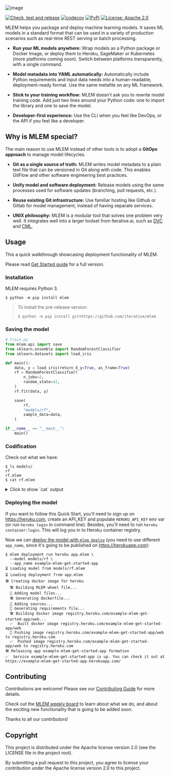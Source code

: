 ![image](https://user-images.githubusercontent.com/6797716/165590476-994d4d93-8e98-4afb-b5f8-6f42b9d56efc.png)

[![Check, test and release](https://github.com/iterative/mlem/actions/workflows/check-test-release.yml/badge.svg)](https://github.com/iterative/mlem/actions/workflows/check-test-release.yml)
[![codecov](https://codecov.io/gh/iterative/mlem/branch/main/graph/badge.svg?token=WHU4OAB6O2)](https://codecov.io/gh/iterative/mlem)
[![PyPi](https://img.shields.io/pypi/v/mlem.svg?label=pip&logo=PyPI&logoColor=white)](https://pypi.org/project/mlem)
[![License: Apache 2.0](https://img.shields.io/github/license/iterative/mlem)](https://github.com/iterative/mlem/blob/master/LICENSE)
<!-- [![Maintainability](https://codeclimate.com/github/iterative/mlem/badges/gpa.svg)](https://codeclimate.com/github/iterative/mlem) -->

MLEM helps you package and deploy machine learning models.
It saves ML models in a standard format that can be used in a variety of production scenarios such as real-time REST serving or batch processing.

- **Run your ML models anywhere:**
  Wrap models as a Python package or Docker Image, or deploy them to Heroku, SageMaker or Kubernetes (more platforms coming soon).
  Switch between platforms transparently, with a single command.

- **Model metadata into YAML automatically:**
  Automatically include Python requirements and input data needs into a human-readable, deployment-ready format.
  Use the same metafile on any ML framework.

- **Stick to your training workflow:**
  MLEM doesn't ask you to rewrite model training code.
  Add just two lines around your Python code: one to import the library and one to save the model.

- **Developer-first experience:**
  Use the CLI when you feel like DevOps, or the API if you feel like a developer.

## Why is MLEM special?

The main reason to use MLEM instead of other tools is to adopt a **GitOps approach** to manage model lifecycles.

- **Git as a single source of truth:**
  MLEM writes model metadata to a plain text file that can be versioned in Git along with code.
  This enables GitFlow and other software engineering best practices.

- **Unify model and software deployment:**
  Release models using the same processes used for software updates (branching, pull requests, etc.).

- **Reuse existing Git infrastructure:**
  Use familiar hosting like Github or Gitlab for model management, instead of having separate services.

- **UNIX philosophy:**
  MLEM is a modular tool that solves one problem very well.
  It integrates well into a larger toolset from Iterative.ai, such as [DVC](https://dvc.org/) and [CML](https://cml.dev/).

## Usage

This a quick walkthrough showcasing deployment functionality of MLEM.

Please read [Get Started guide](https://mlem.ai/doc/get-started) for a full version.

### Installation

MLEM requires Python 3.

```console
$ python -m pip install mlem
```

> To install the pre-release version:
>
> ```console
> $ python -m pip install git+https://github.com/iterative/mlem
> ```

### Saving the model

```python
# train.py
from mlem.api import save
from sklearn.ensemble import RandomForestClassifier
from sklearn.datasets import load_iris

def main():
    data, y = load_iris(return_X_y=True, as_frame=True)
    rf = RandomForestClassifier(
        n_jobs=2,
        random_state=42,
    )
    rf.fit(data, y)

    save(
        rf,
        "models/rf",
        sample_data=data,
    )

if __name__ == "__main__":
    main()
```

### Codification

Check out what we have:

```shell
$ ls models/
rf
rf.mlem
$ cat rf.mlem
```
<details>
  <summary> Click to show `cat` output</summary>

```yaml
artifacts:
  data:
    hash: ea4f1bf769414fdacc2075ef9de73be5
    size: 163651
    uri: rf
model_type:
  methods:
    predict:
      args:
      - name: data
        type_:
          columns:
          - sepal length (cm)
          - sepal width (cm)
          - petal length (cm)
          - petal width (cm)
          dtypes:
          - float64
          - float64
          - float64
          - float64
          index_cols: []
          type: dataframe
      name: predict
      returns:
        dtype: int64
        shape:
        - null
        type: ndarray
    predict_proba:
      args:
      - name: data
        type_:
          columns:
          - sepal length (cm)
          - sepal width (cm)
          - petal length (cm)
          - petal width (cm)
          dtypes:
          - float64
          - float64
          - float64
          - float64
          index_cols: []
          type: dataframe
      name: predict_proba
      returns:
        dtype: float64
        shape:
        - null
        - 3
        type: ndarray
  type: sklearn
object_type: model
requirements:
- module: sklearn
  version: 1.0.2
- module: pandas
  version: 1.4.1
- module: numpy
  version: 1.22.3
```
</details>

### Deploying the model

If you want to follow this Quick Start, you'll need to sign up on https://heroku.com,
create an API_KEY and populate `HEROKU_API_KEY` env var (or run `heroku login` in command line).
Besides, you'll need to run `heroku container:login`. This will log you in to Heroku
container registry.

Now we can [deploy the model with `mlem deploy`](https://mlem.ai/doc/get-started/deploying)
(you need to use different `app_name`, since it's going to be published on https://herokuapp.com):

```shell
$ mlem deployment run heroku app.mlem \
  --model models/rf \
  --app_name example-mlem-get-started-app
⏳️ Loading model from models/rf.mlem
⏳️ Loading deployment from app.mlem
🛠 Creating docker image for heroku
  🛠 Building MLEM wheel file...
  💼 Adding model files...
  🛠 Generating dockerfile...
  💼 Adding sources...
  💼 Generating requirements file...
  🛠 Building docker image registry.heroku.com/example-mlem-get-started-app/web...
  ✅  Built docker image registry.heroku.com/example-mlem-get-started-app/web
  🔼 Pushing image registry.heroku.com/example-mlem-get-started-app/web to registry.heroku.com
  ✅  Pushed image registry.heroku.com/example-mlem-get-started-app/web to registry.heroku.com
🛠 Releasing app example-mlem-get-started-app formation
✅  Service example-mlem-get-started-app is up. You can check it out at https://example-mlem-get-started-app.herokuapp.com/
```

## Contributing

Contributions are welcome! Please see our [Contributing Guide](https://mlem.ai/doc/contributing/core)
for more details.

Check out the [MLEM weekly board](https://github.com/orgs/iterative/projects/322/views/4)
to learn about what we do, and about the exciting new functionality that is going to be added soon.

Thanks to all our contributors!

## Copyright

This project is distributed under the Apache license version 2.0 (see the LICENSE file in the project root).

By submitting a pull request to this project, you agree to license your contribution under the Apache license version 2.0 to this project.
